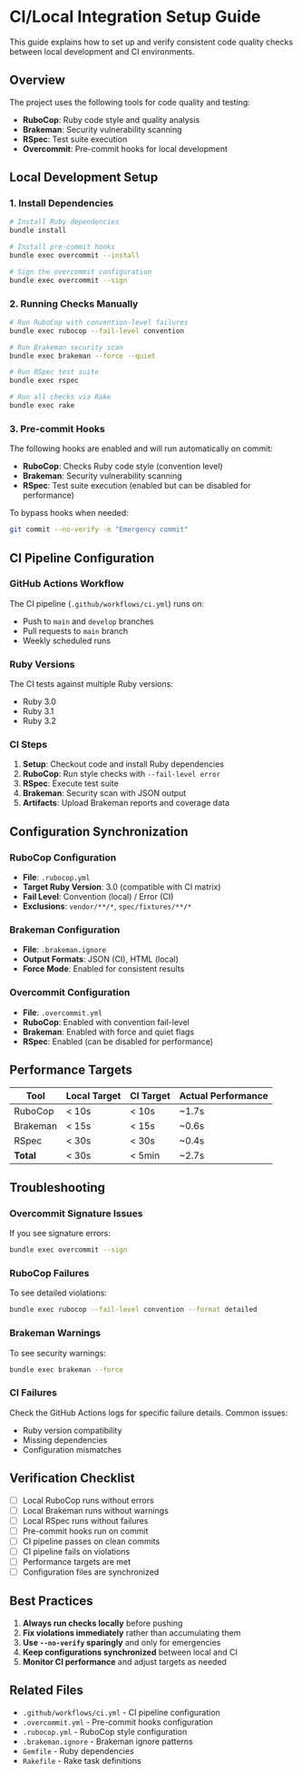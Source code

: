 # CI/Local Integration Setup Guide

This guide explains how to set up and verify consistent code quality checks between local development and CI environments.

## Overview

The project uses the following tools for code quality and testing:
- **RuboCop**: Ruby code style and quality analysis
- **Brakeman**: Security vulnerability scanning
- **RSpec**: Test suite execution
- **Overcommit**: Pre-commit hooks for local development

## Local Development Setup

### 1. Install Dependencies

```bash
# Install Ruby dependencies
bundle install

# Install pre-commit hooks
bundle exec overcommit --install

# Sign the overcommit configuration
bundle exec overcommit --sign
```

### 2. Running Checks Manually

```bash
# Run RuboCop with convention-level failures
bundle exec rubocop --fail-level convention

# Run Brakeman security scan
bundle exec brakeman --force --quiet

# Run RSpec test suite
bundle exec rspec

# Run all checks via Rake
bundle exec rake
```

### 3. Pre-commit Hooks

The following hooks are enabled and will run automatically on commit:

- **RuboCop**: Checks Ruby code style (convention level)
- **Brakeman**: Security vulnerability scanning
- **RSpec**: Test suite execution (enabled but can be disabled for performance)

To bypass hooks when needed:
```bash
git commit --no-verify -m "Emergency commit"
```

## CI Pipeline Configuration

### GitHub Actions Workflow

The CI pipeline (`.github/workflows/ci.yml`) runs on:
- Push to `main` and `develop` branches
- Pull requests to `main` branch
- Weekly scheduled runs

### Ruby Versions

The CI tests against multiple Ruby versions:
- Ruby 3.0
- Ruby 3.1  
- Ruby 3.2

### CI Steps

1. **Setup**: Checkout code and install Ruby dependencies
2. **RuboCop**: Run style checks with `--fail-level error`
3. **RSpec**: Execute test suite
4. **Brakeman**: Security scan with JSON output
5. **Artifacts**: Upload Brakeman reports and coverage data

## Configuration Synchronization

### RuboCop Configuration

- **File**: `.rubocop.yml`
- **Target Ruby Version**: 3.0 (compatible with CI matrix)
- **Fail Level**: Convention (local) / Error (CI)
- **Exclusions**: `vendor/**/*`, `spec/fixtures/**/*`

### Brakeman Configuration

- **File**: `.brakeman.ignore`
- **Output Formats**: JSON (CI), HTML (local)
- **Force Mode**: Enabled for consistent results

### Overcommit Configuration

- **File**: `.overcommit.yml`
- **RuboCop**: Enabled with convention fail-level
- **Brakeman**: Enabled with force and quiet flags
- **RSpec**: Enabled (can be disabled for performance)

## Performance Targets

| Tool | Local Target | CI Target | Actual Performance |
|------|-------------|-----------|-------------------|
| RuboCop | < 10s | < 10s | ~1.7s |
| Brakeman | < 15s | < 15s | ~0.6s |
| RSpec | < 30s | < 30s | ~0.4s |
| **Total** | < 30s | < 5min | ~2.7s |

## Troubleshooting

### Overcommit Signature Issues

If you see signature errors:
```bash
bundle exec overcommit --sign
```

### RuboCop Failures

To see detailed violations:
```bash
bundle exec rubocop --fail-level convention --format detailed
```

### Brakeman Warnings

To see security warnings:
```bash
bundle exec brakeman --force
```

### CI Failures

Check the GitHub Actions logs for specific failure details. Common issues:
- Ruby version compatibility
- Missing dependencies
- Configuration mismatches

## Verification Checklist

- [ ] Local RuboCop runs without errors
- [ ] Local Brakeman runs without warnings
- [ ] Local RSpec runs without failures
- [ ] Pre-commit hooks run on commit
- [ ] CI pipeline passes on clean commits
- [ ] CI pipeline fails on violations
- [ ] Performance targets are met
- [ ] Configuration files are synchronized

## Best Practices

1. **Always run checks locally** before pushing
2. **Fix violations immediately** rather than accumulating them
3. **Use `--no-verify` sparingly** and only for emergencies
4. **Keep configurations synchronized** between local and CI
5. **Monitor CI performance** and adjust targets as needed

## Related Files

- `.github/workflows/ci.yml` - CI pipeline configuration
- `.overcommit.yml` - Pre-commit hooks configuration
- `.rubocop.yml` - RuboCop style configuration
- `.brakeman.ignore` - Brakeman ignore patterns
- `Gemfile` - Ruby dependencies
- `Rakefile` - Rake task definitions
